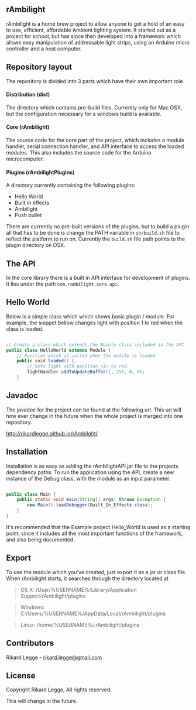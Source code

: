 ## rAmbilight

rAmbilight is a home brew project to allow anyone to get a hold of  an easy to use, efficient, affordable Ambient lighting system. It started out as a project for school, but has since then developed into a framework which allows easy manipulation of addressable light strips, using an Arduino micro controller and a host computer.

## Repository layout

The repository is divided into 3 parts which have their own important role.

#### Distribution (dist)

The directory which contains pre-build files. Currently only for Mac OSX, but the configuration necessary for a windows build is available. 

#### Core (rAmbilight)

The source code for the core part of the project, which includes a module handler, serial connection handler, and API interface to access the loaded modules. This also includes the source code for the Arduino microcomputer.

#### Plugins (rAmbilightPlugins)

A directory currently containing the following plugins:
+ Hello World
+ Built in effects
+ Ambilight
+ Push bullet

There are currently no pre-built versions of the plugins, but to build a plugin all that has to be done is change the PATH variable in `sh/build.sh` file to reflect the platform to run on. Currently the `build.sh` file path points to the plugin directory on OSX.

## The API

In the core library there is a built in API interface for development of plugins. 
It lies under the path `com.rambilight.core.api`.

## Hello World

Below is a simple class which which shows basic plugin / module. For example, the snippet bellow changes light with position 1 to red when the class is loaded.

```java

// Create a class which extends the Module class included in the API
public class HelloWorld extends Module {
    // Function which is called when the module is loaded
    public void loaded() {
        // Sets light with position <1> to red.
        lightHandler.addToUpdateBuffer(1, 255, 0, 0);
    }
```

## Javadoc
The javadoc for the project can be found at the following url. This url will how ever change in the future when the whole project is merged into one repository. 

http://rikardlegge.github.io/rAmbilght/ 

## Installation

Installation is as easy as adding the rAmbilightAPI.jar file to the projects dependency paths. 
To run the application using the API, create a new instance of the Debug class, with the module as an input parameter.

```java

public class Main {
    public static void main(String[] args) throws Exception {
        new Main().loadDebugger(Built_In_Effects.class);
    }
}

```


It's recommended that the Example project Hello_World is used as a starting point, since it includes all the most important functions of the framework, and also being documented.

## Export

To use the module which you've created, just export it as a jar or class file. When rAmbilight starts, it searches through the directory located at
> OS X: /User/%USERNAME%/Library/Application Support/rAmbilight/plugins

> Windows: C:/Users/%USERNAME%/AppData/Local/rAmbilight/plugins

> Linux: /home/%USERNAME%/.rAmbilight/plugins

## Contributors
Rikard Legge  - rikard.legge@gmail.com

## License
Copyright Rikard Legge, All rights reserved.

This  will change in the future.
